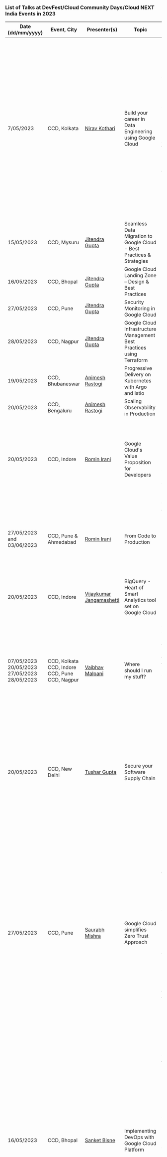 ### List of Talks at DevFest/Cloud Community Days/Cloud NEXT India Events in 2023

| Date (dd/mm/yyyy)| Event, City | Presenter(s) | Topic | Talk Description | Links |
|---|---|---|---|---|---|
| 7/05/2023 | CCD, Kolkata | [Nirav Kothari](www.linkedin.com/in/iniravkothari) | Build your career in Data Engineering using Google Cloud | The talk briefed audience about how does entire development landscape look like and evolves when organization grows from small scale to large scale, What are various development roles contributing to building that. And followed by the responsibilities of the data engineer. The talk also talked about what kind of projects consulting organization handles in the data engineering space. | [Presentation](https://docs.google.com/presentation/d/1UG12YtfnMTscDuqcEi0jDiRgqfEolUBgz3lf7cKk6-Y/edit?usp=sharing)|
| 15/05/2023 | CCD, Mysuru | [Jitendra Gupta](https://www.linkedin.com/in/jitu028/) | Seamless Data Migration to Google Cloud - Best Practices & Strategies | | [Presentation](https://docs.google.com/presentation/d/1VLblG-QoYjtCLrU7oQl-BJVQ8ccAZQlU5NHqUv2YNr0/edit?usp=sharing)|
| 16/05/2023 | CCD, Bhopal | [Jitendra Gupta](https://www.linkedin.com/in/jitu028/) | Google Cloud Landing Zone – Design & Best Practices | | [Presentation](https://docs.google.com/presentation/d/19m42hQ1wIut1UJnSdmewrEq33-3IU2yg8jDNFvZ4GiQ/edit?usp=sharing)|
| 27/05/2023 | CCD, Pune | [Jitendra Gupta](https://www.linkedin.com/in/jitu028/) | Security Monitoring in Google Cloud | | [Presentation](https://docs.google.com/presentation/d/1kWwI5--YAnT_w8zbRw-URSFiFvI98kzo/edit?usp=sharing&ouid=100669533728020612571&rtpof=true&sd=true)|
| 28/05/2023 | CCD, Nagpur | [Jitendra Gupta](https://www.linkedin.com/in/jitu028/) | Google Cloud Infrastructure Management Best Practices using Terraform | | [Presentation](https://docs.google.com/presentation/d/1geWanuBzrhSvEtP0AoU_gnd_qTXWuZDvziQ5oOgtQQ0/edit?usp=sharing)|
| 19/05/2023 | CCD, Bhubaneswar | [Animesh Rastogi](https://www.linkedin.com/in/animeshrastogi54/) | Progressive Delivery on Kubernetes with Argo and Istio | | [Presentation](https://docs.google.com/presentation/d/1MqM57-6-_yoXuV0jctKWk6J7ro91QdVAPHIlWjFmGbA/edit?usp=sharing)|
| 20/05/2023 | CCD, Bengaluru |[Animesh Rastogi](https://www.linkedin.com/in/animeshrastogi54/) | Scaling Observability in Production | | [Presentation](https://docs.google.com/presentation/d/12RqZYF88aLHpL-LYH2LlqTgn6GgLqyK0TficycbX3VA/edit?usp=sharing)|
| 20/05/2023 | CCD, Indore |[Romin Irani](https://www.linkedin.com/in/iromin/) | Google Cloud's Value Proposition for Developers| This presentation addresses 3 key areas: Speed of Development, Completeness of Platform and Community, while presenting Google Cloud's value proposition in each of them.| [Presentation](https://drive.google.com/file/d/19HnbX45NfSi2Cq0d6pOZP7Z9LCAa99gn/view?usp=sharing)|
| 27/05/2023 and 03/06/2023  | CCD, Pune & Ahmedabad |[Romin Irani](https://www.linkedin.com/in/iromin/) | From Code to Production | What are the tools available in Google Cloud to help you go from code to production. The presentation covers Cloud Code, Cloud Build, Artifact Registry, Cloud Run and more.| [Presentation](https://drive.google.com/file/d/1CoqIYrUvjEXvbAGIZwX2UnMGZod-P9wa/view?usp=sharing)|
| 20/05/2023 | CCD, Indore |[Vijaykumar Jangamashetti](https://www.linkedin.com/in/vijaykumarpj/) | BigQuery - Heart of Smart Analytics tool set on Google Cloud| | [Presentation](https://drive.google.com/file/d/1SWVTpQkyd3zNNrEPlUcLx6yBPv_2mJ1V/view?usp=sharing)|
| 07/05/2023<br/>20/05/2023<br/>27/05/2023<br/>28/05/2023<br/>  | CCD, Kolkata<br/>CCD, Indore<br/>CCD, Pune<br/>CCD, Nagpur |[Vaibhav Malpani](https://www.linkedin.com/in/ivaibhavmalpani/) | Where should I run my stuff? | The talk will help you decide which models are the best fit for your systems as well as how the models map to Google Cloud services — whether Compute Engine, Container Engine, Cloud Run, App Engine, and/or Cloud Functions.| [Presentation](https://drive.google.com/file/d/1-fcs7aLDxpd0gLP85RC6TkMsb_mV3B67/view?usp=sharing)|
| 20/05/2023 | CCD, New Delhi |[Tushar Gupta](www.linkedin.com/in/tusharguptag) | Secure your Software Supply Chain | This session will cover the current threat scenario in Software Delivery and how by adopting GCP, we can protect our business assets being developed leveraging Google Cloud' Software Delivery Shield.| [Presentation](https://docs.google.com/presentation/d/1kaKPE4KY9qwtS_DqE6UcFejyCKddO_SkuyBVjC0JPgI/edit?usp=sharing)|
| 27/05/2023 | CCD, Pune |[Saurabh Mishra](https://www.linkedin.com/in/connectsaurabhmishra/) | Google Cloud simplifies Zero Trust Approach | This session covers zero trust approach and how Google Cloud services simplifies and enhances securities with tenets like risk awareness, least privileged access, and continuous access verification. How does Google define the concept of Zero Trust, and how does Beyond Corp Enterprise fit into this solution. We will also discuss about the big challenges your customers are facing today in terms of authenticating and securing users, and how can these Zero Trust principles help mitigate against them?| [Presentation](https://docs.google.com/presentation/d/1yBU8_QJUYoh-qfCk18PPKdjwS0ThNoTT/edit#slide=id.p1)|
| 16/05/2023 | CCD, Bhopal | [Sanket Bisne](https://www.linkedin.com/in/sanketbisne/) | Implementing DevOps with Google Cloud Platform | This session will walk you through about Modern CI/CD Practices with GCP. Automating your code from Source Repository to deploying  all the way to  your Targets such as GKE,Virtual Machines and Cloud Run. Also We will be introducing to Parallel Deployments using Cloud Deploy using modern use cases and some industry use cases while migrationg from other Cloud Providers to Google Cloud. | [Presentation](https://docs.google.com/presentation/d/1IysgHjFhfnr0zpghx-0CQbjVcxfR-PeuaG4Bs-F2o9Q/edit#slide=id.g22c2f30fde0_0_52)|
| 15/05/2023 | CCD, Mysuru | [Sanket Bisne](https://www.linkedin.com/in/sanketbisne/) | K8s config management | This session will walk you through about about the Kustomize. Its Use cases in comparison with Helm and the Real world use cases to use kustomize . Also we will see the Best Practise of using customize with k8s according to per environment basis (like Qa, Stage and Prod.)| [Presentation](https://docs.google.com/presentation/d/1_7cEt6N7T2Lyl0sLMA_f23KXaMl2-Plzh-CTQxfTTO8/edit#slide=id.g2229e1e97d7_1_0)|
| 27/05/2023 | CCD, Pune | [Sanket Bisne](https://www.linkedin.com/in/sanketbisne/) |  IAC with Google Cloud Platform | This session will walk you through about the Infrastructure as a Code(Terraform) with Google Cloud Platform, How to Choose Different IAC tools according to the Business Use Case and We will be discussing the Best practices along with using Module in Terraforms and how to divide according to per environment basis(QA, Stage , Prod etc.)| [Presentation](https://docs.google.com/presentation/d/1POQ8zWl1DZAsCO2-jX2r0X_yPc-89prDzoKk9BGE22Q/edit#slide=id.g24a19010af0_0_1)|
| 16/05/2023 | CCD, Bhopal | [Abhishek Sharma](https://www.linkedin.com/in/abhisheksharma7389/) | Architecting with Google Cloud | In this presentation, you'll delve into the world of cloud architecture, covering essential topics such as the concept of Architecting in Cloud and its significance in today's technology landscape. You'll have the opportunity to explore fundamental points to consider when architecting in the cloud, with a focus on scalability, security, and cost-effectiveness. We'll guide you through the process of selecting the right Google Cloud services tailored to your specific architecture needs, ensuring optimal performance. Additionally, you'll learn valuable techniques to optimize your architecture using the advanced features provided by Google Cloud. To enhance your visualization and communication of cloud solutions, we'll introduce you to a powerful Google Cloud architecture diagramming tool. By the end of this presentation, you'll gain a comprehensive understanding of cloud architecture principles and be equipped with the skills to design and communicate effective cloud solutions. | [Presentation](https://docs.google.com/presentation/d/1lqq2jNpVm2Dxo4YdJ71uPx-lr4EOBY5x/edit?usp=sharing&ouid=104714664335510081087&rtpof=true&sd=true)|
| 15/05/2023 | CCD, Mysuru | [Abhishek Sharma](https://www.linkedin.com/in/abhisheksharma7389/) | Going Serverless with Google Cloud | Here you'll start by demystifying the concept of serverless, unravelling its true essence and significance in modern technology landscapes. You'll discover the multitude of advantages that serverless architecture brings to the table, from effortless scalability and reduced operational overhead to enhanced cost-effectiveness and improved time-to-market. you'll then dive into the rich ecosystem of serverless offerings in Google Cloud, exploring each service's unique features, strengths, and ideal use cases. Get ready for an exciting live demo where you'll showcase a sample serverless deployment, providing you with a hands-on experience of the power and simplicity of serverless computing. To facilitate your learning journey, I've shared valuable resources, including documentation. | [Presentation](https://docs.google.com/presentation/d/14A67pmggIYcmwjF_XbWQ84ZhYcocz6Nk/edit?usp=sharing&ouid=104714664335510081087&rtpof=true&sd=true)|
| 15/05/2023 | CCD, Mysuru | [Abhishek Sharma](https://www.linkedin.com/in/abhisheksharma7389/) | FinOps with Google Cloud | Here, you'll explore Cloud FinOps, a transformative approach to managing cloud costs and optimizing spending. Understand the fundamental pillars of Cloud FinOps and learn the principles that drive its success. Discover how Google Cloud enables FinOps practices, empowering you to gain better visibility, make informed financial decisions, and maximize the value of your cloud investments. | [Presentation](https://docs.google.com/presentation/d/1x9mpjcZgOEKgveCDMLZciXYtPA7kM4ND0pDrhhUvwLA/edit?usp=sharing)|
| 27/05/2023 | CCD, Pune | [Abhishek Sharma](https://www.linkedin.com/in/abhisheksharma7389/) | Future of Cloud Computing Hybrid/Mutli-Cloud | In this presentation, you'll begin by unravelling the concept of Hybrid/Multi-Cloud, exploring its definition and the inherent benefits it offers. Discover why organizations are increasingly adopting Hybrid/Multi-Cloud strategies to leverage the best of both worlds - combining the scalability of public clouds with the control and security of the private infrastructure. you'll also delve into the challenges associated with Hybrid/Multi-Cloud, discussing strategies to overcome complexity, data integration, and governance hurdles. also you'll explore Anthos, a cutting-edge Google Cloud solution designed specifically for the Hybrid/Multi-Cloud space. Uncover the powerful features and capabilities that Anthos brings to the table, empowering organizations to seamlessly manage and orchestrate their applications across multiple clouds. Brace yourself with an exciting record demo where you'll see a multi-cloud setup, in reality, using Anthos,  bridging the gap between AWS and Google Cloud environments.| [Presentation](https://docs.google.com/presentation/d/1lQzxdzVSnchu2fa1doW4aKdGw80f7j1GQ67Eg3H9Qb8/edit?usp=sharing)|

|---|---|---|---|---|---|
